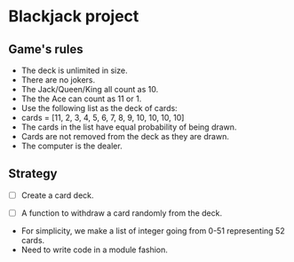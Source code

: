 # Blackjack project

## Game's rules
* The deck is unlimited in size. 
* There are no jokers. 
* The Jack/Queen/King all count as 10.
* The the Ace can count as 11 or 1.
* Use the following list as the deck of cards:
* cards = [11, 2, 3, 4, 5, 6, 7, 8, 9, 10, 10, 10, 10]
* The cards in the list have equal probability of being drawn.
* Cards are not removed from the deck as they are drawn.
* The computer is the dealer.

## Strategy

- [ ] Create a card deck.
- [ ] A function to withdraw a card randomly from the deck.


* For simplicity, we make a list of integer going from 0-51 representing 52 cards. 
* Need to write code in a module fashion.
